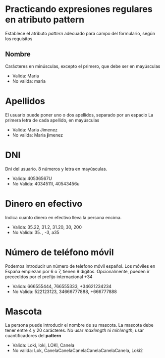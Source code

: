 # Practicando expresiones regulares en atributo pattern

Establece el atributo _pattern_ adecuado para campo del formulario, según los requisitos

## Nombre

Carácteres en minúsculas, excepto el primero, que debe ser en mayúsculas

* Valida: Maria
* No valida: maria
  
# Apellidos

El usuario puede poner uno o dos apellidos, separado por un espacio
La primera letra de cada apellido, en mayúsculas

* Valida: Maria Jimenez
* No valida: Maria **j**imenez

# DNI

Dni del usuario. 8 números y letra en mayúsculas.

* Valida: 40536567U
* No Valida: 4034511I, 40543456u

# Dinero en efectivo

Indica cuanto dinero en efectivo lleva la persona encima.

* Valida: 35.22, 31.2, 31.20, 30, 200
* No Valida: 35. , -3, a35

# Número de teléfono móvil

Podemos introducir un número de telefono móvil español. 
Los móviles en España empiezan por 6 o 7, tienen 9 dígitos.
Opcionalmente, pueden ir precedidos por el prefijo internacional +34

* Valida: 666555444, 766555333, +34621234234
* No Valida: 522123123, 34666777888, +666777888

# Mascota

La persona puede introducir el nombre de su mascota.
La mascota debe tener entre 4 y 20 carácteres. No usar _maxlength_ ni
_minlength_; usar cuantificadores del __pattern__

* Valida: Loki, loki, LOKI, Canela
* No valida: Lok, CanelaCanelaCanelaCanelaCanelaCanela, Loki2
